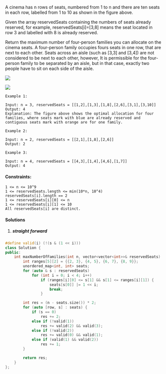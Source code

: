 A cinema has n rows of seats, numbered from 1 to n and there are ten seats in each row, labelled from 1 to 10 as shown in the figure above.

Given the array reservedSeats containing the numbers of seats already reserved, for example, reservedSeats[i]=[3,8] means the seat located in row 3 and labelled with 8 is already reserved. 

Return the maximum number of four-person families you can allocate on the cinema seats. A four-person family occupies fours seats in one row, that are next to each other. Seats across an aisle (such as [3,3] and [3,4]) are not considered to be next to each other, however, It is permissible for the four-person family to be separated by an aisle, but in that case, exactly two people have to sit on each side of the aisle.

![](https://assets.leetcode.com/uploads/2020/02/14/cinema_seats_1.png)

![](https://assets.leetcode.com/uploads/2020/02/14/cinema_seats_3.png)
```
Example 1:

Input: n = 3, reservedSeats = [[1,2],[1,3],[1,8],[2,6],[3,1],[3,10]]
Output: 4
Explanation: The figure above shows the optimal allocation for four families, where seats mark with blue are already reserved and contiguous seats mark with orange are for one family. 

Example 2:

Input: n = 2, reservedSeats = [[2,1],[1,8],[2,6]]
Output: 2

Example 3:

Input: n = 4, reservedSeats = [[4,3],[1,4],[4,6],[1,7]]
Output: 4
```

 

#### Constraints:

    1 <= n <= 10^9
    1 <= reservedSeats.length <= min(10*n, 10^4)
    reservedSeats[i].length == 2
    1 <= reservedSeats[i][0] <= n
    1 <= reservedSeats[i][1] <= 10
    All reservedSeats[i] are distinct.


#### Solutions


1. ##### straight forward


```c++
#define valid(i) (!(s & (1 << i)))
class Solution {
public:
    int maxNumberOfFamilies(int n, vector<vector<int>>& reservedSeats) {
        int ranges[5][2] = {{2, 3}, {4, 5}, {6, 7}, {8, 9}};
        unordered_map<int, int> seats;
        for (auto & s : reservedSeats)
            for (int i = 0; i < 4; i++)
                if (ranges[i][0] <= s[1] && s[1] <= ranges[i][1]) {
                    seats[s[0]] |= 1 << i;
                    break;
                }

        int res = (n - seats.size()) * 2;
        for (auto [row, s] : seats) {
            if (s == 0)
                res += 2;
            else if (!valid(1))
                res += valid(2) && valid(3);
            else if (!valid(2))
                res += valid(0) && valid(1);
            else if (valid(1) && valid(2))
                res += 1;
        }

        return res;
    }
};
```